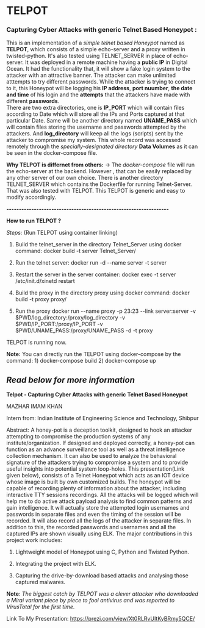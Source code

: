 # TELPOT  
### Capturing Cyber Attacks with generic Telnet Based Honeypot :
This is an implementation of a _simple telnet based Honeypot_ named as **TELPOT**, which consists of a simple echo-server and a proxy written in twisted-python. It's also tested using TELNET_SERVER in place of echo-server. It was deployed in a remote machine having a **public IP** in Digital Ocean.
It had the functionality that, it will show a fake login system to the attacker with an attractive banner. The attacker can make unlimited atttempts to try different passwords. While the attacker is trying to connect to it, this Honeypot will be logging his **IP address**, **port nuumber**, **the date and time** of his login and the **attempts** that the attackers have made with different **passwords**.  
There are two extra directories, one is **IP_PORT** which will contain files according to Date which will store all the IPs and Ports captured at that particular Date. Same will be another directory named **UNAME_PASS** which will contain files storing the username and passwords attempted by the attackers.  And **log_directory** will keep all the logs (scripts) sent by the attacker to compromise my system.
This whole record was accessed remotely through the _specially-designated directory_ **Data Volumes** as it can be seen in the docker-compose file.

**Why TELPOT is differnet from others:**
-> The _docker-compose_ file will run the echo-server at the backend. However , that can be easily replaced by any other server of our own choice. There is another directory TELNET_SERVER which contains the Dockerfile for running Telnet-Server. That was also tested with TELPOT.
This TELPOT is generic and easy to modify accordingly.

**-----------------------------------------------------------------**

**How to run TELPOT ?**

_Steps:_ (Run TELPOT using container linking)
1) Build the telnet_server in the directory Telnet_Server using docker command:
             docker build -t server Telnet_Server/
             
2) Run the telnet server:
             docker run -d --name server -t server
 
3) Restart the server in the server container:
            docker exec -t server /etc/init.d/xinetd restart

4) Build the proxy in the directory proxy using docker command:
             docker build -t proxy proxy/
             
4) Run the proxy 
             docker run --name proxy -p 23:23 --link server:server -v $PWD/log_directory:/proxy/log_directory -v $PWD/IP_PORT:/proxy/IP_PORT -v $PWD/UNAME_PASS:/proxy/UNAME_PASS -d -t proxy
             
TELPOT is running now.

**Note:** You can directly run the TELPOT using docker-compose by the command:
              1) docker-compose build
              2) docker-compose up

_Read below for more information_
---------------------------------------------------------------------------------------------------------------------------------
**Telpot - Capturing Cyber Attacks with generic Telnet Based Honeypot**

MAZHAR IMAM KHAN

Intern from:  Indian Institute of Engineering Science and Technology, Shibpur

Abstract: A honey-pot is a deception toolkit, designed to hook an attacker attempting to compromise the production systems of any institute/organization. If designed and deployed correctly, a honey-pot can function as an advance surveillance tool as well as a threat intelligence collection mechanism. It can also be used to analyze the behavioral signature of the attackers trying to compromise a system and to provide useful insights into potential system loop-holes. This presentation(Link given below), consists of a Telnet Honeypot which acts as an IOT device whose image is built by own customized builds. The honeypot will be capable of recording plenty of information about the attacker, including interactive TTY sessions recordings. All the attacks will be logged which will help me to do active attack payload analysis to find common patterns and gain intelligence. It will actually store the attempted login usernames and passwords in separate files and even the timing of the session will be recorded. It will also record all the logs of the attacker in separate files. In addition to this, the recorded passwords and usernames and all the captured IPs are shown visually using ELK. 
The major contributions in this project work includes:

1.  Lightweight model of Honeypot using C, Python and Twisted Python.

2. Integrating the project with ELK.

3. Capturing the drive-by-download based attacks and analysing those captured malwares.

**Note**: _The biggest catch by TELPOT was a clever attacker who downloaded a Mirai variant piece by piece to fool antivirus and was reported to VirusTotal for the first time._

Link To My Presentation: https://prezi.com/view/Xt0RLRvUItKyBRmy5QCE/
